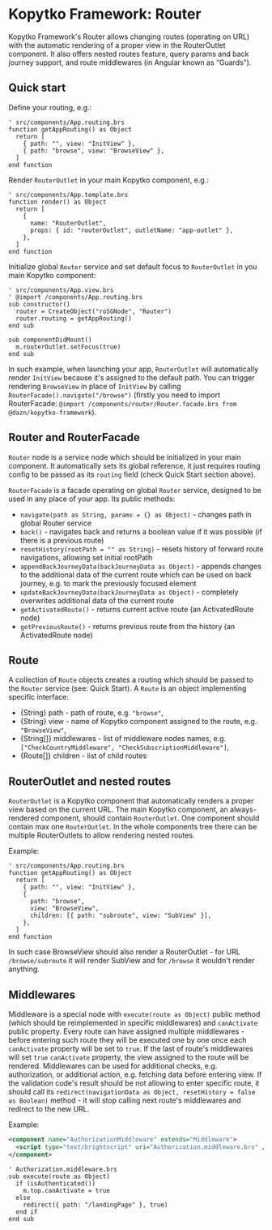 # Kopytko Framework: Router

Kopytko Framework's Router allows changing routes (operating on URL) with the automatic rendering of a proper view
in the RouterOutlet component. It also offers nested routes feature, query params and back journey support,
and route middlewares (in Angular known as “Guards”).

## Quick start

Define your routing, e.g.:
```brightscript
' src/components/App.routing.brs
function getAppRouting() as Object
  return [
    { path: "", view: "InitView" },
    { path: "browse", view: "BrowseView" },
  ]
end function
```

Render `RouterOutlet` in your main Kopytko component, e.g.:
```brightscript
' src/components/App.template.brs
function render() as Object
  return [
    {
      name: "RouterOutlet",
      props: { id: "routerOutlet", outletName: "app-outlet" },
    },
  ]
end function
```

Initialize global `Router` service and set default focus to `RouterOutlet` in you main Kopytko component:
```brightscript
' src/components/App.view.brs
' @import /components/App.routing.brs
sub constructor()
  router = CreateObject("roSGNode", "Router")
  router.routing = getAppRouting()
end sub

sub componentDidMount()
  m.routerOutlet.setFocus(true)
end sub
```

In such example, when launching your app, `RouterOutlet` will automatically render `InitView` because it's assigned
to the default path. You can trigger rendering `BrowseView` in place of `InitView` by calling
`RouterFacade().navigate("/browse")` (firstly you need to import RouterFacade:
`@import /components/router/Router.facade.brs from @dazn/kopytko-framework`).

## Router and RouterFacade

`Router` node is a service node which should be initialized in your main component. It automatically sets its global
reference, it just requires routing config to be passed as its `routing` field (check Quick Start section above).

`RouterFacade` is a facade operating on global `Router` service, designed to be used in any place of your app.
Its public methods:
- `navigate(path as String, params = {} as Object)` - changes path in global Router service
- `back()` - navigates back and returns a boolean value if it was possible (if there is a previous route)
- `resetHistory(rootPath = "" as String)` - resets history of forward route navigations, allowing set initial rootPath
- `appendBackJourneyData(backJourneyData as Object)` - appends changes to the additional data of the current route
  which can be used on back journey, e.g. to mark the previously focused element
- `updateBackJourneyData(backJourneyData as Object)` - completely overwrites additional data of the current route
- `getActivatedRoute()` - returns current active route (an ActivatedRoute node)
- `getPreviousRoute()` - returns previous route from the history (an ActivatedRoute node)

## Route

A collection of `Route` objects creates a routing which should be passed to the `Router` service (see: Quick Start).
A `Route` is an object implementing specific interface:
- {String} path - path of route, e.g. `"browse"`,
- {String} view - name of Kopytko component assigned to the route, e.g. `"BrowseView"`,
- {String[]} middlewares - list of middleware nodes names, e.g. `["CheckCountryMiddleware", "CheckSubscriptionMiddleware"]`,
- {Route[]} children - list of child routes

## RouterOutlet and nested routes

`RouterOutlet` is a Kopytko component that automatically renders a proper view based on the current URL. The main Kopytko
component, an always-rendered component, should contain `RouterOutlet`. One component should contain max one `RouterOutlet`.
In the whole components tree there can be multiple RouterOutlets to allow rendering nested routes.

Example:
```brightscript
' src/components/App.routing.brs
function getAppRouting() as Object
  return [
    { path: "", view: "InitView" },
    {
      path: "browse",
      view: "BrowseView",
      children: [{ path: "subroute", view: "SubView" }],
    },
  ]
end function
```

In such case BrowseView should also render a RouterOutlet - for URL `/browse/subroute` it will render SubView and
for `/browse` it wouldn't render anything.

## Middlewares

Middleware is a special node with `execute(route as Object)` public method (which should be reimplemented in specific middlewares)
and `canActivate` public property. Every route can have assigned multiple middlewares - before entering such route
they will be executed one by one once each `canActivate` property will be set to `true`.
If the last of route's middlewares will set `true` `canActivate` property, the view assigned to the route will be rendered.
Middlewares can be used for additional checks, e.g. authorization, or additional action, e.g. fetching data before
entering view. If the validation code's result should be not allowing to enter specific route, it should call its
`redirect(navigationData as Object, resetHistory = false as Boolean)` method - it will stop calling next route's
middlewares and redirect to the new URL.

Example:
```xml
<component name="AuthorizationMiddleware" extends="Middleware">
  <script type="text/brightscript" uri="Authorization.middleware.brs" />
</component>
```

```brightscript
' Authorization.middleware.brs
sub execute(route as Object)
  if (isAuthenticated())
    m.top.canActivate = true
  else
    redirect({ path: "/landingPage" }, true)
  end if
end sub
```
